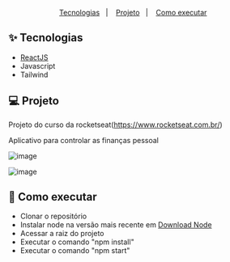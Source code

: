 <p align="center">
  <a href="#-tecnologias">Tecnologias</a>&nbsp;&nbsp;&nbsp;|&nbsp;&nbsp;&nbsp;
  <a href="#-projeto">Projeto</a>&nbsp;&nbsp;&nbsp;|&nbsp;&nbsp;&nbsp;
  <a href="#-como-executar">Como executar</a>&nbsp;&nbsp;&nbsp;
</p>

## ✨ Tecnologias

- [ReactJS](https://pt-br.reactjs.org/)
- Javascript
- Tailwind

## 💻 Projeto
Projeto do curso da rocketseat(https://www.rocketseat.com.br/)

Aplicativo para controlar as finanças pessoal

![image](https://github.com/francinessoares/dt-money-react/assets/20801604/edc14f73-7b17-4ab8-a812-0b8f93ca4630)

![image](https://github.com/francinessoares/dt-money-react/assets/20801604/a1b9620a-efdf-4fdf-8297-eb3a1971e29e)


## 🚀 Como executar

- Clonar o repositório
- Instalar node na versão mais recente em <a href="https://nodejs.org/en/download/">Download Node</a>
- Acessar a raiz do projeto
- Executar o comando "npm install"
- Executar o comando "npm start"
